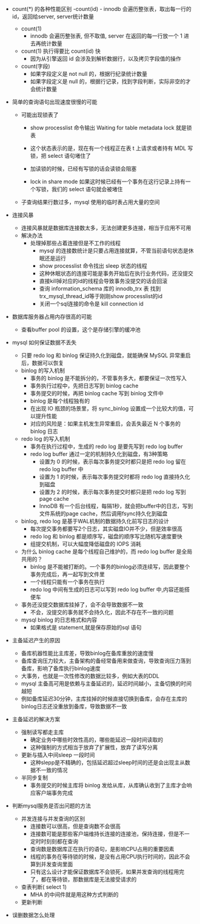 - count(*) 的各种性能区别
    -count(id)
        - innodb 会遍历整张表，取出每一行的id，返回给server, server统计数量
    - count(1)
        - innodb 会遍历整张表, 但不取值, server 在返回的每一行放一个 1 进去再统计数量
    - count(1) 执行得要比 count(id) 快
        - 因为从引擎返回 id 会涉及到解析数据行，以及拷贝字段值的操作
    - count(字段)
        - 如果字段定义是 not null 的，根据行纪录统计数量
        - 如果字段定义是 null 的，根据行记录，找到字段判断，实际非空的才会统计数量

- 简单的查询语句出现速度很慢的可能
    - 可能出现锁表了
        - show processlist 命令输出 Waiting for table metadata lock 就是锁表
        - 这个状态表示的是，现在有一个线程正在表 t 上请求或者持有 MDL 写锁，把 select 语句堵住了
        
        - 加读锁的时候，已经有写锁的话会读锁会阻塞
        - lock in share mode 如果这时候已经有一个事务在这行记录上持有一个写锁，我们的 select 语句就会被堵住
    - 子查询结果行数过多，mysql 使用的临时表占用大量的空间
- 连接风暴
    - 连接风暴就是数据库连接数太多，无法创建更多连接，相当于应用不可用
    - 解决办法
        - 处理掉那些占着连接但是不工作的线程
            - mysql 的连接数统计是只要占用连接就算，不管当前语句状态是休眠还是运行
            - show processlist 命令找出 sleep 状态的线程
            - 这种休眠状态的连接可能是事务开始后在执行业务代码，还没提交
            - 直接kill掉对应的id的线程会导致事务没提交的话会回滚
            - 查询 information_schema 库的 innodb_trx 表 找到trx_mysql_thread_id等于刚刚show processlist的id
            - 关闭一个sql连接的命令是 kill connection id
- 数据库服务器占用内存很高的可能
    - 查看buffer pool 的设置，这个是存储引擎的缓冲池

- mysql 如何保证数据不丢失
    - 只要 redo log 和 binlog 保证持久化到磁盘，就能确保 MySQL 异常重启后，数据可以恢复
    - binlog 的写入机制
        - 事务的 binlog 是不能拆分的，不管事务多大，都要保证一次性写入
        - 事务执行过程中，先把日志写到 binlog cache
        - 事务提交的时候，再把 binlog cache 写到 binlog 文件中
        - binlog 是每个线程独有的
        - 在出现 IO 瓶颈的场景里，将 sync_binlog 设置成一个比较大的值，可以提升性能
        - 对应的风险是：如果主机发生异常重启，会丢失最近 N 个事务的 binlog 日志
    - redo log 的写入机制
        - 事务在执行过程中，生成的 redo log 是要先写到 redo log buffer 
        - redo log buffer 通过一定的机制持久化到磁盘，有3种策略
            - 设置为 0 的时候，表示每次事务提交时都只是把 redo log 留在 redo log buffer 中
            - 设置为 1 的时候，表示每次事务提交时都将 redo log 直接持久化到磁盘
            - 设置为 2 的时候，表示每次事务提交时都只是把 redo log 写到 page cache
            - InnoDB 有一个后台线程，每隔1秒，就会把buffer中的日志，写到文件系统的page cache，然后调用fsync持久化到磁盘
    - binlog, redo log 是基于WAL机制的数据持久化前写日志的设计
        - 每次提交事务都要写2个日志，其实磁盘IO并不少，但是效率很高
        - redo log 和 binlog 都是顺序写，磁盘的顺序写比随机写速度要快
        - 组提交机制，可以大幅度降低磁盘的 IOPS 消耗
    - 为什么 binlog cache 是每个线程自己维护的，而 redo log buffer 是全局共用的？
        - binlog 是不能被打断的。一个事务的binlog必须连续写，因此要整个事务完成后，再一起写到文件里
        - 一个线程只能有一个事务在执行
        - redo log 中间有生成的日志可以写到 redo log buffer 中,内容还能搭便车
    - 事务还没提交数据库挂掉了，会不会导致数据不一致
        - 不会，没提交的事务就不会持久化，因此不存在不一致的问题
    - mysql binlog 的日志格式和内容
        - 如果格式是 statement,就是保存原始的sql 语句

- 主备延迟产生的原因
    - 备库机器性能比主库差，导致binlog在备库重放的速度慢
    - 备库查询压力较大，主备架构的备经常备用来做查询，导致查询压力落到备库，影响了备库执行binlog速度
    - 大事务，也就是一次性修改的数据比较多，例如大表的DDL
    - mysql 主备高可用是依赖与主备延迟的，延迟时间越小，主备切换的时间越短
    - 例如备库延迟30分钟，主库挂掉的时候直接切换到备库，会存在主库的binlog日志还没重放到备库，导致数据不一致

- 主备延迟的解决方案
    - 强制读写都走主库
        - 确定业务中哪些时效性高的，哪些能延迟一段时间读取的
        - 这种强制的方式相当于放弃了扩展性，放弃了读写分离
    - 更新与插入中间sleep 一段时间
        - 这种slepp是不精确的，包括延迟超过sleep时间的还是会出现主从数据不一致的情况
    - 半同步复制
        - 事务提交的时候主库将 binlog 发给从库，从库确认收到了主库才会响应客户端事务完成

- 判断mysql服务是否出问题的方法
    - 并发连接与并发查询的区别
        - 连接数可以很高，但是查询数不会很高
        - 连接数可能是那些客户端维持长连接的连接池，保持连接，但是不一定时时刻刻都在查询
        - 查询数是数据库正在执行的语句，是影响CPU占用的重要因素
        - 线程的事务在等待锁的时候，是没有占用CPU执行时间的，因此不会算到并发查询里面
        - 只有这么设计才能保证数据库不会锁死，如果并发查询的线程用完了，都在等待锁，那数据库是无法接受请求的
    - 查表判断( select 1)
        - MHA 的中间件就是用这种方式判断的
    - 更新判断

- 误删数据怎么处理

